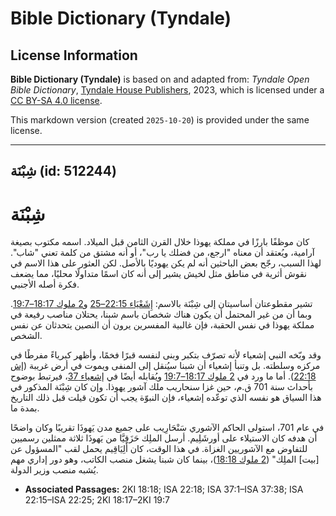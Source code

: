 # Bible Dictionary (Tyndale)

## License Information

**Bible Dictionary (Tyndale)** is based on and adapted from: _Tyndale Open Bible Dictionary_, [Tyndale House Publishers](https://tyndaleopenresources.com/), 2023, which is licensed under a [CC BY-SA 4.0 license](https://creativecommons.org/licenses/by-sa/4.0/legalcode.en).

This markdown version (created `2025-10-20`) is provided under the same license.



--------------------------------

## شِبْنَة (id: 512244)

شِبْنَة
=======

كان موظفًا بارزًا في مملكة يهوذا خلال القرن الثامن قبل الميلاد. اسمه مكتوب بصيغة آرامية، ويُعتقد أن معناه "ارجع، من فضلك يا رب"، أو أنه مشتق من كلمة تعني "شاب". لهذا السبب، رجّح بعض الباحثين أنه لم يكن يهوديًا بالأصل. لكن العثور على هذا الاسم في نقوش أثرية في مناطق مثل لخيش يشير إلى أنه كان اسمًا متداولًا محليًا، مما يضعف فكرة أصله الأجنبي.

تشير مقطوعتان أساسيتان إلى شِبْنَة بالاسم: [إِشَعْيَاء 22:15–25](https://ref.ly/Isa22:15-Isa22:25) و[2 ملوك 18:17–19:7](https://ref.ly/2Kgs18:17-2Kgs19:7). وبما أن من غير المحتمل أن يكون هناك شخصان باسم شبنا، يحتلان مناصب رفيعة في مملكة يهوذا في نفس الحقبة، فإن غالبية المفسرين يرون أن النصين يتحدثان عن نفس الشخص.

وقد وبّخه النبي إشعياء لأنه تصرّف بتكبر وبنى لنفسه قبرًا فخمًا، وأظهر كبرياءً مفرطًا في مركزه وسلطته. بل وتنبأ إشعياء أن شبنا سيُنقل إلى المنفى ويموت في أرض غريبة ([إش 22:18](https://ref.ly/Isa22:18)). أما ما ورد في [2 ملوك 18:17–19:7](https://ref.ly/2Kgs18:17-2Kgs19:7) ويُقابله أيضًا في [إشعياء 37](https://ref.ly/Isa37:1-Isa37:38)، فيرتبط بوضوح بأحداث سنة 701 ق.م، حين غزا سنحاريب ملك آشور يهوذا. وإن كان شِبْنَة المذكور في هذا السياق هو نفسه الذي توعّده إشعياء، فإن النبوّة يجب أن تكون قيلت قبل ذلك التاريخ بمدة ما.

في عام 701، استولى الحاكم الآشوري سَنْحَارِيب على جميع مدن يَهوذَا تقريبًا وكان واضحًا أن هدفه كان الاستيلاء على أورشَلِيم. أرسل الملِك حَزَقِيَّا من يَهوذَا ثلاثة ممثلين رسميين للتفاوض مع الآشوريين الغزاة. في هذا الوقت، كان أَلِيَاقِيم يحمل لقب "المسؤول عن \[بيت] الملِك" ([2 ملوك 18:18](https://ref.ly/2Kgs18:18))، بينما كان شبنا يشغل منصب الكاتب، وهو دور إداري مهم يُشبه منصب وزير الدولة.

* **Associated Passages:** 2KI 18:18; ISA 22:18; ISA 37:1–ISA 37:38; ISA 22:15–ISA 22:25; 2KI 18:17–2KI 19:7

